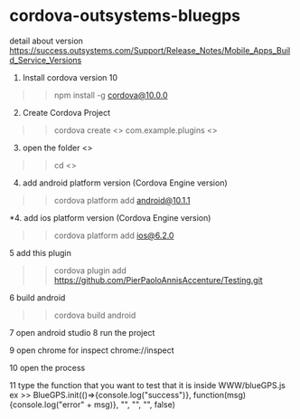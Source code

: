 # cordova-outsystems-bluegps

detail about version
https://success.outsystems.com/Support/Release_Notes/Mobile_Apps_Build_Service_Versions

1. Install cordova version 10
  
  >> npm install -g cordova@10.0.0
  
2. Create Cordova Project
 
 >> cordova create <<NameProject>> com.example.plugins <<NameProject>> 
  
3. open the folder <<NameProject>>
  >> cd <<NameProject>>
  
4. add android platform version (Cordova Engine version)
  >> cordova platform add android@10.1.1
  
*4. add ios platform version (Cordova Engine version)
  >> cordova platform add ios@6.2.0
  
  
 5 add this plugin 
  >> cordova plugin add https://github.com/PierPaoloAnnisAccenture/Testing.git
  
  
 6 build android
  >> cordova build android
  
  
  7 open android studio
  8 run the project
  
  9 open chrome for inspect
    chrome://inspect
  
  10 open the process
  
  11 type the function that you want to test that it is inside WWW/blueGPS.js
  ex
    >> BlueGPS.init(()=>{console.log("success")}, function(msg){console.log("error" + msg)}, "", "", "", false)
  
  
  

